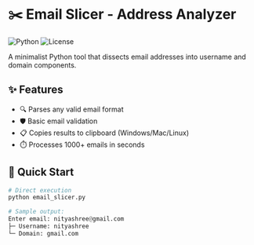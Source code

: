 # ✂️ Email Slicer - Address Analyzer

![Python](https://img.shields.io/badge/Python-3.8+-blue.svg)
![License](https://img.shields.io/badge/License-MIT-green.svg)

A minimalist Python tool that dissects email addresses into username and domain components.

## ✨ Features
- 🔍 Parses any valid email format
- 🛡️ Basic email validation
- 📋 Copies results to clipboard (Windows/Mac/Linux)
- ⏱️ Processes 1000+ emails in seconds

## 🚀 Quick Start
```python
# Direct execution
python email_slicer.py

# Sample output:
Enter email: nityashree@gmail.com
├─ Username: nityashree
└─ Domain: gmail.com
